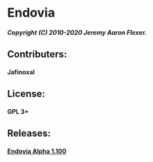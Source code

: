 # Endovia
##### Copyright (C) 2010-2020 Jeremy Aaron Flexer.
## Contributers:
#### Jafinoxal
## License:
#### GPL 3+
## Releases:
#### [Endovia Alpha 1.100](https://github.com/Jafinoxal/Endovia/releases/tag/1.100 "Endovia Alpha 1.100 Release")
